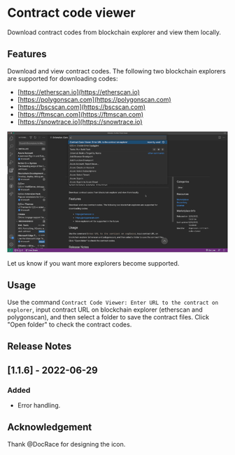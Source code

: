 # Contract code viewer 

Download contract codes from blockchain explorer and view them locally.

## Features

Download and view contract codes. The following two blockchain explorers are supported for downloading codes:
- [https://etherscan.io](https://etherscan.io)
- [https://polygonscan.com](https://polygonscan.com)
- [https://bscscan.com](https://bscscan.com)
- [https://ftmscan.com](https://ftmscan.com)
- [https://snowtrace.io](https://snowtrace.io)

![Feature](images/feature1.gif)

Let us know if you want more explorers become supported.

## Usage

Use the command `Contract Code Viewer: Enter URL to the contract on explorer`, input contract URL on blockchain explorer (etherscan and polygonscan), and then select a folder to save the contract files. Click "Open folder" to check the contract codes.

## Release Notes

## [1.1.6] - 2022-06-29

### Added

- Error handling.

## Acknowledgement

Thank @DocRace for designing the icon.